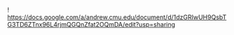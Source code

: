 ! https://docs.google.com/a/andrew.cmu.edu/document/d/1dzGRIwUH9QsbTG3TD6ZTnx96L4rjmQGQnZfat2OQmDA/edit?usp=sharing